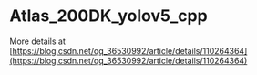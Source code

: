 # Atlas_200DK_yolov5_cpp

More details at [https://blog.csdn.net/qq_36530992/article/details/110264364](https://blog.csdn.net/qq_36530992/article/details/110264364)
